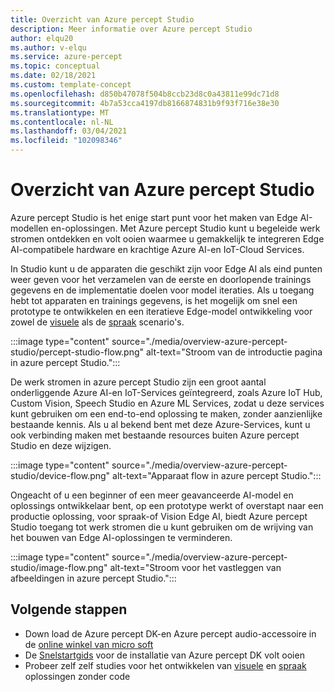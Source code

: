 ```yaml
---
title: Overzicht van Azure percept Studio
description: Meer informatie over Azure percept Studio
author: elqu20
ms.author: v-elqu
ms.service: azure-percept
ms.topic: conceptual
ms.date: 02/18/2021
ms.custom: template-concept
ms.openlocfilehash: d850b47078f504b8ccb23d8c0a43811e99dc71d8
ms.sourcegitcommit: 4b7a53cca4197db8166874831b9f93f716e38e30
ms.translationtype: MT
ms.contentlocale: nl-NL
ms.lasthandoff: 03/04/2021
ms.locfileid: "102098346"
---
```

# <a name="azure-percept-studio-overview"></a>Overzicht van Azure percept Studio

Azure percept Studio is het enige start punt voor het maken van Edge AI-modellen en-oplossingen. Met Azure percept Studio kunt u begeleide werk stromen ontdekken en volt ooien waarmee u gemakkelijk te integreren Edge AI-compatibele hardware en krachtige Azure AI-en IoT-Cloud Services.

In Studio kunt u de apparaten die geschikt zijn voor Edge AI als eind punten weer geven voor het verzamelen van de eerste en doorlopende trainings gegevens en de implementatie doelen voor model iteraties. Als u toegang hebt tot apparaten en trainings gegevens, is het mogelijk om snel een prototype te ontwikkelen en een iteratieve Edge-model ontwikkeling voor zowel de [visuele](./tutorial-nocode-vision.md) als de [spraak](./tutorial-no-code-speech.md) scenario's.

:::image type="content" source="./media/overview-azure-percept-studio/percept-studio-flow.png" alt-text="Stroom van de introductie pagina in azure percept Studio.":::

De werk stromen in azure percept Studio zijn een groot aantal onderliggende Azure AI-en IoT-Services geïntegreerd, zoals Azure IoT Hub, Custom Vision, Speech Studio en Azure ML Services, zodat u deze services kunt gebruiken om een end-to-end oplossing te maken, zonder aanzienlijke bestaande kennis. Als u al bekend bent met deze Azure-Services, kunt u ook verbinding maken met bestaande resources buiten Azure percept Studio en deze wijzigen.

:::image type="content" source="./media/overview-azure-percept-studio/device-flow.png" alt-text="Apparaat flow in azure percept Studio.":::

Ongeacht of u een beginner of een meer geavanceerde AI-model en oplossings ontwikkelaar bent, op een prototype werkt of overstapt naar een productie oplossing, voor spraak-of Vision Edge AI, biedt Azure percept Studio toegang tot werk stromen die u kunt gebruiken om de wrijving van het bouwen van Edge AI-oplossingen te verminderen.

:::image type="content" source="./media/overview-azure-percept-studio/image-flow.png" alt-text="Stroom voor het vastleggen van afbeeldingen in azure percept Studio.":::

## <a name="next-steps"></a>Volgende stappen

<!-- [here](https://go.microsoft.com/fwlink/?linkid=2135819). -->

- Down load de Azure percept DK-en Azure percept audio-accessoire in de [online winkel van micro soft](https://go.microsoft.com/fwlink/p/?LinkId=2155270)
- De [Snelstartgids](./quickstart-percept-dk-set-up.md) voor de installatie van Azure percept DK volt ooien
- Probeer zelf zelf studies voor het ontwikkelen van [visuele](./tutorial-nocode-vision.md) en [spraak](./tutorial-no-code-speech.md) oplossingen zonder code
